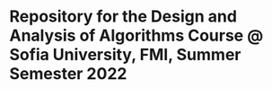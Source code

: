 # Repository for the Design and Analysis of Algorithms Course @ Sofia University, FMI, Summer Semester 2022